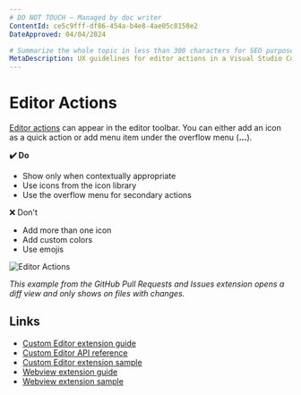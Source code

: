 ```yaml
---
# DO NOT TOUCH — Managed by doc writer
ContentId: ce5c9fff-df86-454a-b4e8-4ae05c8158e2
DateApproved: 04/04/2024

# Summarize the whole topic in less than 300 characters for SEO purpose
MetaDescription: UX guidelines for editor actions in a Visual Studio Code extension.
---
```


# Editor Actions

[Editor actions](/api/references/contribution-points#contributes.commands) can appear in the editor toolbar. You can either add an icon as a quick action or add menu item under the overflow menu (**...**).

**✔️ Do**

* Show only when contextually appropriate
* Use icons from the icon library
* Use the overflow menu for secondary actions

❌ Don't

* Add more than one icon
* Add custom colors
* Use emojis

![Editor Actions](images/examples/editor-actions.png)

*This example from the GitHub Pull Requests and Issues extension opens a diff view and only shows on files with changes.*

## Links

* [Custom Editor extension guide](/api/extension-guides/custom-editors)
* [Custom Editor API reference](/api/references/contribution-points#contributes.customEditors)
* [Custom Editor extension sample](https://github.com/microsoft/vscode-extension-samples/tree/main/custom-editor-sample)
* [Webview extension guide](/api/extension-guides/webview)
* [Webview extension sample](https://github.com/microsoft/vscode-extension-samples/blob/main/webview-sample)
